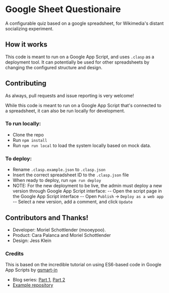 # Google Sheet Questionaire

A configurable quiz based on a google spreadsheet, for Wikimedia's distant socializing experiment.

## How it works

This code is meant to run on a Google App Script, and uses `.clasp` as a deployment tool. It can potentially be used for other spreadsheets by changing the configured structure and design.

## Contributing

As always, pull requests and issue reporting is very welcome!

While this code is meant to run on a Google App Script that's connected to a spreadsheet, it can also be run locally for development.

### To run locally:

- Clone the repo
- Run `npm install`
- Run `npm run local` to load the system locally based on mock data.

### To deploy:

- Rename `.clasp.example.json` to `.clasp.json`
- Insert the correct spreadsheet ID to the `.clasp.json` file
- When ready to deploy, run `npm run deploy`
- NOTE: For the new deployment to be live, the admin must deploy a new version through Google App Script interface:
  -- Open the script page in the Google App Script interface
  -- Open `Publish` -> `Deploy as a web app`
  -- Select a new version, add a comment, and click `Update`

## Contributors and Thanks!

- Developer: Moriel Schottlender (mooeypoo).
- Product: Cara Palanca and Moriel Schottlender
- Design: Jess Klein

### Credits

This is based on the incredible tutorial on using ES6-based code in Google App Scripts by [gsmart-in](https://github.com/gsmart-in)

- Blog series: [Part 1](https://blog.gsmart.in/es6-and-npm-modules-in-google-apps-script/), [Part 2](https://blog.gsmart.in/single-page-apps-vue-bootstrap-on-google-apps-script/)
- [Example repository](https://github.com/gsmart-in/AppsCurryApp)
